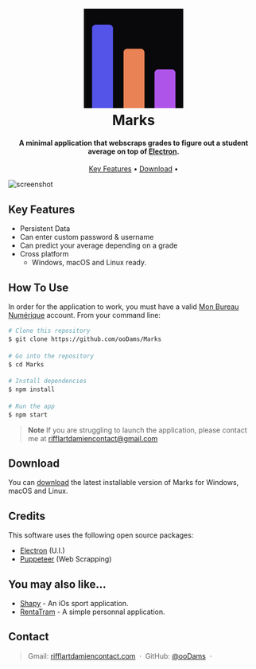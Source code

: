 
<h1 align="center">
  <br>
  <img src="./icon.png" alt="Marks" width="200"></a>
  <br>
  Marks
  <br>
</h1>

<h4 align="center">A minimal application that webscraps grades to figure out a student average on top of <a href="http://electron.atom.io" target="_blank">Electron</a>.</h4>

<p align="center">
  <a href="#key-features">Key Features</a> •
  <a href="#download">Download</a> •
</p>

![screenshot](https://github.com/ooDams/Marks/blob/main/media/presentation.gif)

## Key Features

* Persistent Data
* Can enter custom password & username
* Can predict your average depending on a grade
* Cross platform
  - Windows, macOS and Linux ready.

## How To Use

In order for the application to work, you must have a valid [Mon Bureau Numérique](https://www.monbureaunumerique.fr/) account. From your command line:

```bash
# Clone this repository
$ git clone https://github.com/ooDams/Marks

# Go into the repository
$ cd Marks

# Install dependencies
$ npm install

# Run the app
$ npm start
```

> **Note**
> If you are struggling to launch the application, please contact me at rifflartdamiencontact@gmail.com


## Download

You can [download](https://github.com/ooDams/Marks/releases/tag/v1.4) the latest installable version of Marks for Windows, macOS and Linux.


## Credits

This software uses the following open source packages:

- [Electron](http://electron.atom.io/) (U.I.)
- [Puppeteer](https://pptr.dev/) (Web Scrapping)

## You may also like...

- [Shapy](https://github.com/ooDams/Shapy) - An iOs sport application.
- [RentaTram](https://github.com/ooDams/RentaTram) - A simple personnal application.

## Contact

> Gmail: [rifflartdamiencontact.com](rifflartdamiencontact@gmail.com) &nbsp;&middot;&nbsp;
> GitHub: [@ooDams](https://github.com/ooDams) &nbsp;&middot;&nbsp;

